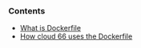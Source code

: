 


### Contents

*   [What is Dockerfile](#dockerfile)
*   [How cloud 66 uses the Dockerfile](#how_to)

